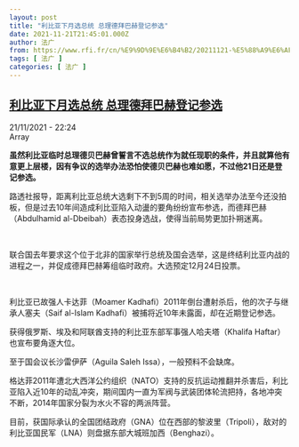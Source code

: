 ```yaml
---
layout: post
title: "利比亚下月选总统 总理德拜巴赫登记参选"
date: 2021-11-21T21:45:01.000Z
author: 法广
from: https://www.rfi.fr/cn/%E9%9D%9E%E6%B4%B2/20211121-%E5%88%A9%E6%AF%94%E4%BA%9A%E4%B8%8B%E6%9C%88%E9%80%89%E6%80%BB%E7%BB%9F-%E6%80%BB%E7%90%86%E5%BE%B7%E6%8B%9C%E5%B7%B4%E8%B5%AB%E7%99%BB%E8%AE%B0%E5%8F%82%E9%80%89
tags: [ 法广 ]
categories: [ 法广 ]
---
```

<!--1637531101000-->
[利比亚下月选总统 总理德拜巴赫登记参选](https://www.rfi.fr/cn/%E9%9D%9E%E6%B4%B2/20211121-%E5%88%A9%E6%AF%94%E4%BA%9A%E4%B8%8B%E6%9C%88%E9%80%89%E6%80%BB%E7%BB%9F-%E6%80%BB%E7%90%86%E5%BE%B7%E6%8B%9C%E5%B7%B4%E8%B5%AB%E7%99%BB%E8%AE%B0%E5%8F%82%E9%80%89)
------

<div>
<div>21/11/2021 - 22:24</div>Array<p><strong>                    虽然利比亚临时总理德贝巴赫曾誓言不选总统作为就任现职的条件，并且就算他有意更上层楼，因有争议的选举办法恐怕使德贝巴赫也难如愿，不过他21日还是登记参选。                </strong></p><div >                    <p>路透社报导，距离利比亚总统大选剩下不到5周的时间，相关选举办法至今还没拍板，但是过去10年间造成利比亚陷入动盪的要角纷纷宣布参选，而德拜巴赫（Abdulhamid al-Dbeibah）表态投身选战，使得当前局势更加扑朔迷离。</p><p> </p><p>联合国去年要求这个位于北非的国家举行总统及国会选举，这是终结利比亚内战的进程之一，并促成德拜巴赫筹组临时政府。大选预定12月24日投票。</p><p> </p><p>利比亚已故强人卡达菲（Moamer Kadhafi）2011年倒台遭射杀后，他的次子与继承人塞夫（Saif al-Islam Kadhafi）被捕将近10年未露面，却在近期登记参选。</p><p>获得俄罗斯、埃及和阿联酋支持的利比亚东部军事强人哈夫塔（Khalifa Haftar）也宣布要角逐大位。</p><p>至于国会议长沙雷伊萨（Aguila Saleh Issa），一般预料不会缺席。</p><p>格达菲2011年遭北大西洋公约组织（NATO）支持的反抗运动推翻并杀害后，利比亚陷入近10年的动乱冲突，期间国内一直为军阀与武装团体轮流把持，各地冲突不断，2014年国家分裂为水火不容的两派阵营。</p><p>目前，获国际承认的全国团结政府（GNA）位在西部的黎波里（Tripoli），敌对的利比亚国民军（LNA）则盘据东部大城班加西（Benghazi）。</p>                                            <div data-selfpromo-newsletter>    </div>    <div data-selfpromo-app>    </div>                </div>
</div>
